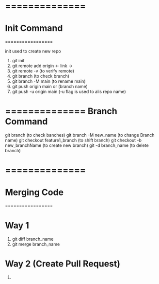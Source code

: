 ==============
================
Init Command
=============
=================

init used to create new repo
1. git init
2. git remote add origin <- link ->
3. git remote -v (to verify remote)
4. git branch  (to check branch)
5. git branch -M main (to rename main)
6. git push origin main  or (branch name)
7. git push -u origin main (-u flag is used to alis repo name)

==============
Branch Command
=================

git branch (to check banches)
git branch -M new_name (to change Branch name)
git checkout feature1_branch (to shift branch)
git checkout -b new_branchName (to create new branch)
git -d branch_name (to delete branch)


==============
================
Merging Code
=============
=================

# Way 1
 1. git diff branch_name
 2. git merge branch_name

# Way 2 (Create Pull Request)
 1.
